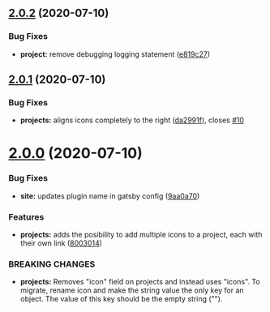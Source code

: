 ## [2.0.2](https://github.com/addono/gatsby-theme-intro/compare/v2.0.1...v2.0.2) (2020-07-10)


### Bug Fixes

* **project:** remove debugging logging statement ([e819c27](https://github.com/addono/gatsby-theme-intro/commit/e819c275fd7ba8226fdf63ac2d3e633e1784343f))

## [2.0.1](https://github.com/addono/gatsby-theme-intro/compare/v2.0.0...v2.0.1) (2020-07-10)

### Bug Fixes

- **projects:** aligns icons completely to the right ([da2991f](https://github.com/addono/gatsby-theme-intro/commit/da2991f9b07feb77348ff3f668050d7a71f30fd1)), closes [#10](https://github.com/addono/gatsby-theme-intro/issues/10)

# [2.0.0](https://github.com/addono/gatsby-theme-intro/compare/v1.0.10...v2.0.0) (2020-07-10)

### Bug Fixes

- **site:** updates plugin name in gatsby config ([9aa0a70](https://github.com/addono/gatsby-theme-intro/commit/9aa0a708277592fd90199950380932dc9de198b8))

### Features

- **projects:** adds the posibility to add multiple icons to a project, each with their own link ([8003014](https://github.com/addono/gatsby-theme-intro/commit/8003014419da42d1609853f6843bfd66069fc0c5))

### BREAKING CHANGES

- **projects:** Removes "icon" field on projects and instead uses "icons". To migrate, rename icon
  and make the string value the only key for an object. The value of this key should be the empty
  string ("").
